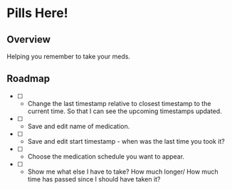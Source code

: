 # Pills Here!

## Overview

Helping you remember to take your meds.

## Roadmap

- [ ] - Change the last timestamp relative to closest timestamp to the current time. So that I can see the upcoming timestamps updated.
- [ ] - Save and edit name of medication.
- [ ] - Save and edit start timestamp - when was the last time you took it?
- [ ] - Choose the medication schedule you want to appear.
- [ ] - Show me what else I have to take? How much longer/ How much time has passed since I should have taken it?

